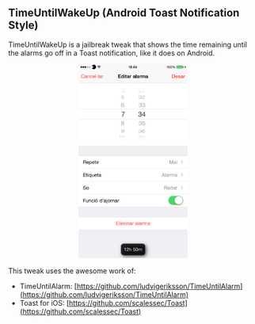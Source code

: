 ## TimeUntilWakeUp (Android Toast Notification Style)

TimeUntilWakeUp is a jailbreak tweak that shows the time remaining until the alarms go off in a Toast notification, like it does on Android. 

<div style="text-align:center"><img src="/screenshots/1.png" alt="Screenshot 1" width="220"/></div>

This tweak uses the awesome work of:
* TimeUntilAlarm: [https://github.com/ludvigeriksson/TimeUntilAlarm](https://github.com/ludvigeriksson/TimeUntilAlarm)
* Toast for iOS: [https://github.com/scalessec/Toast](https://github.com/scalessec/Toast)